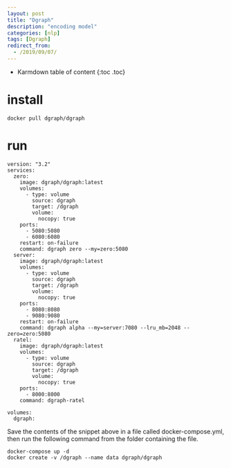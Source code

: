 ```yaml
---
layout: post
title: "Dgraph"
description: "encoding model"
categories: [nlp]
tags: [Dgraph]
redirect_from:
  - /2019/09/07/
---
```


* Karmdown table of content
{:toc .toc}

# install 

~~~
docker pull dgraph/dgraph
~~~~

# run

~~~
version: "3.2"
services:
  zero:
    image: dgraph/dgraph:latest
    volumes:
      - type: volume
        source: dgraph
        target: /dgraph
        volume:
          nocopy: true
    ports:
      - 5080:5080
      - 6080:6080
    restart: on-failure
    command: dgraph zero --my=zero:5080
  server:
    image: dgraph/dgraph:latest
    volumes:
      - type: volume
        source: dgraph
        target: /dgraph
        volume:
          nocopy: true
    ports:
      - 8080:8080
      - 9080:9080
    restart: on-failure
    command: dgraph alpha --my=server:7080 --lru_mb=2048 --zero=zero:5080
  ratel:
    image: dgraph/dgraph:latest
    volumes:
      - type: volume
        source: dgraph
        target: /dgraph
        volume:
          nocopy: true
    ports:
      - 8000:8000
    command: dgraph-ratel

volumes:
  dgraph:
~~~~~

Save the contents of the snippet above in a file called docker-compose.yml, then run the following command from the folder containing the file.

~~~
docker-compose up -d
docker create -v /dgraph --name data dgraph/dgraph
~~~~~

